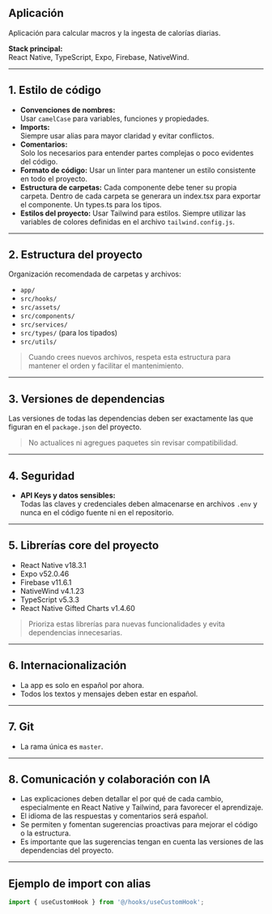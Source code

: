 ## Aplicación

Aplicación para calcular macros y la ingesta de calorías diarias.

**Stack principal:**  
React Native, TypeScript, Expo, Firebase, NativeWind.

---

## 1. Estilo de código

- **Convenciones de nombres:**  
  Usar `camelCase` para variables, funciones y propiedades.
- **Imports:**  
  Siempre usar alias para mayor claridad y evitar conflictos.
- **Comentarios:**  
  Solo los necesarios para entender partes complejas o poco evidentes del código.
- **Formato de código:**
  Usar un linter para mantener un estilo consistente en todo el proyecto.
- **Estructura de carpetas:**
  Cada componente debe tener su propia carpeta. Dentro de cada carpeta se generara un index.tsx para exportar el componente. Un types.ts para los tipos.
- **Estilos del proyecto:**
  Usar Tailwind para estilos. Siempre utilizar las variables de colores definidas en el archivo `tailwind.config.js`.

---

## 2. Estructura del proyecto

Organización recomendada de carpetas y archivos:

- `app/`
- `src/hooks/`
- `src/assets/`
- `src/components/`
- `src/services/`
- `src/types/` (para los tipados)
- `src/utils/`

> Cuando crees nuevos archivos, respeta esta estructura para mantener el orden y facilitar el mantenimiento.

---

## 3. Versiones de dependencias

Las versiones de todas las dependencias deben ser exactamente las que figuran en el `package.json` del proyecto.

> No actualices ni agregues paquetes sin revisar compatibilidad.

---

## 4. Seguridad

- **API Keys y datos sensibles:**  
  Todas las claves y credenciales deben almacenarse en archivos `.env` y nunca en el código fuente ni en el repositorio.

---

## 5. Librerías core del proyecto

- React Native v18.3.1
- Expo v52.0.46
- Firebase v11.6.1
- NativeWind v4.1.23
- TypeScript v5.3.3
- React Native Gifted Charts v1.4.60

> Prioriza estas librerías para nuevas funcionalidades y evita dependencias innecesarias.

---

## 6. Internacionalización

- La app es solo en español por ahora.
- Todos los textos y mensajes deben estar en español.

---

## 7. Git

- La rama única es `master`.

---

## 8. Comunicación y colaboración con IA

- Las explicaciones deben detallar el por qué de cada cambio, especialmente en React Native y Tailwind, para favorecer el aprendizaje.
- El idioma de las respuestas y comentarios será español.
- Se permiten y fomentan sugerencias proactivas para mejorar el código o la estructura.
- Es importante que las sugerencias tengan en cuenta las versiones de las dependencias del proyecto.

---

## Ejemplo de import con alias

```typescript
import { useCustomHook } from '@/hooks/useCustomHook';
```
